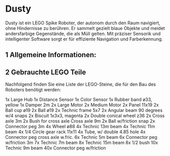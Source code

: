 # Dusty
Dusty ist ein LEGO Spike Roboter, der autonom durch den Raum navigiert, ohne Hindernisse zu berühren. Er sammelt gezielt blaue Objekte und meidet andersfarbige Gegenstände, die als Müll gelten. Mit präziser Sensorik und intelligenter Software sorgt er für effiziente Navigation und Farberkennung.

## 1 Allgemeine Informationen:

## 2 Gebrauchte LEGO Teile
Nachfolgend finden Sie eine Liste der LEGO-Steine, die für den Bau des Roboters benötigt werden:

1x Large Hub
1x Distance Sensor
1x Color Sensor
1x Rubber band ø33, yellow
1x Damper 2m
2x Large Motor
2x Medium Motor
2x Panel 11x19
2x Ball cup ø19
2x Ball ø19
2x Technic frame 5x7
2x Angular beam 90 degrees w/4 snaps
2x Biscuit 1x3x3, magenta
2x Double conical wheel z36
2x Cross axle 3m
2x Bush for cross axle Cross axle 9m
2x Ball w/friction snap
2x Connector peg 3m
4x Wheel ø88
4x Technic 13m beam
4x Technic 11m beam
4x 1/4 Circle gear rack 11x11
4x Tube, w/ double 4.85 hole
4x Connector peg cross axle w.fric.
6x Technic 5m beam
6x Connector peg w/friction 3m
7x Technic 7m beam
8x Technic 15m beam
8x 1/2 bush
10x Technic 9m beam
40x Connector peg w/friction
 
 
